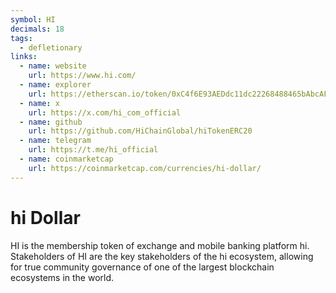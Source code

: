 ```yaml
---
symbol: HI
decimals: 18
tags:
  - defletionary
links:
  - name: website
    url: https://www.hi.com/
  - name: explorer
    url: https://etherscan.io/token/0xC4f6E93AEDdc11dc22268488465bAbcAF09399aC
  - name: x
    url: https://x.com/hi_com_official
  - name: github
    url: https://github.com/HiChainGlobal/hiTokenERC20
  - name: telegram
    url: https://t.me/hi_official
  - name: coinmarketcap
    url: https://coinmarketcap.com/currencies/hi-dollar/
---
```


# hi Dollar

HI is the membership token of exchange and mobile banking platform hi. Stakeholders of HI are the key stakeholders of the hi ecosystem, allowing for true community governance of one of the largest blockchain ecosystems in the world.
